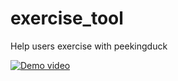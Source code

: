 # exercise_tool

Help users exercise with peekingduck


[![Demo video](https://j.gifs.com/r2lE2B.gif)](https://j.gifs.com/r2lE2B.gif)

